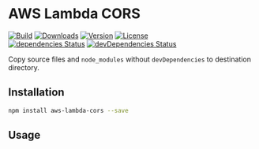 # AWS Lambda CORS

<p>
  <a href="https://github.com/wan2land/aws-lambda-cors/actions?query=workflow%3A%22Node.js+CI%22"><img alt="Build" src="https://img.shields.io/github/workflow/status/wan2land/aws-lambda-cors/Node.js%20CI?logo=github&style=flat-square" /></a>
  <a href="https://npmcharts.com/compare/aws-lambda-cors?minimal=true"><img alt="Downloads" src="https://img.shields.io/npm/dt/aws-lambda-cors.svg?style=flat-square" /></a>
  <a href="https://www.npmjs.com/package/aws-lambda-cors"><img alt="Version" src="https://img.shields.io/npm/v/aws-lambda-cors.svg?style=flat-square" /></a>
  <a href="https://www.npmjs.com/package/aws-lambda-cors"><img alt="License" src="https://img.shields.io/npm/l/aws-lambda-cors.svg?style=flat-square" /></a>
  <br />
  <a href="https://david-dm.org/wan2land/aws-lambda-cors"><img alt="dependencies Status" src="https://img.shields.io/david/wan2land/aws-lambda-cors.svg?style=flat-square" /></a>
  <a href="https://david-dm.org/wan2land/aws-lambda-cors?type=dev"><img alt="devDependencies Status" src="https://img.shields.io/david/dev/wan2land/aws-lambda-cors.svg?style=flat-square" /></a>
</p>

Copy source files and `node_modules` without `devDependencies` to destination directory.

## Installation

```bash
npm install aws-lambda-cors --save
```

## Usage
